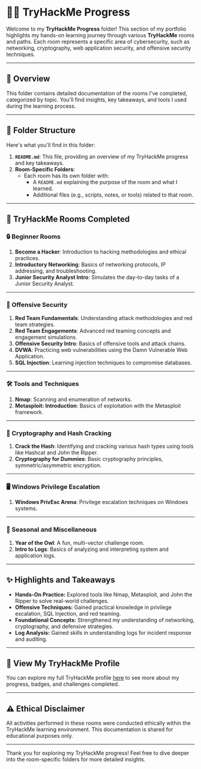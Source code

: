 # 🧑‍💻 TryHackMe Progress

Welcome to my **TryHackMe Progress** folder! This section of my portfolio highlights my hands-on learning journey through various **TryHackMe** rooms and paths. Each room represents a specific area of cybersecurity, such as networking, cryptography, web application security, and offensive security techniques.

---

## 📜 Overview

This folder contains detailed documentation of the rooms I've completed, categorized by topic. You'll find insights, key takeaways, and tools I used during the learning process.

---

## 📂 Folder Structure

Here's what you'll find in this folder:

1. **`README.md`**: This file, providing an overview of my TryHackMe progress and key takeaways.
2. **Room-Specific Folders**:
   - Each room has its own folder with:
     - A `README.md` explaining the purpose of the room and what I learned.
     - Additional files (e.g., scripts, notes, or tools) related to that room.

---

## 🎯 TryHackMe Rooms Completed

### 🔒 Beginner Rooms
1. **Become a Hacker**: Introduction to hacking methodologies and ethical practices.
2. **Introductory Networking**: Basics of networking protocols, IP addressing, and troubleshooting.
3. **Junior Security Analyst Intro**: Simulates the day-to-day tasks of a Junior Security Analyst.

---

### 🎯 Offensive Security
1. **Red Team Fundamentals**: Understanding attack methodologies and red team strategies.
2. **Red Team Engagements**: Advanced red teaming concepts and engagement simulations.
3. **Offensive Security Intro**: Basics of offensive tools and attack chains.
4. **DVWA**: Practicing web vulnerabilities using the Damn Vulnerable Web Application.
5. **SQL Injection**: Learning injection techniques to compromise databases.

---

### 🛠 Tools and Techniques
1. **Nmap**: Scanning and enumeration of networks.
2. **Metasploit: Introduction**: Basics of exploitation with the Metasploit framework.

---

### 🔑 Cryptography and Hash Cracking
1. **Crack the Hash**: Identifying and cracking various hash types using tools like Hashcat and John the Ripper.
2. **Cryptography for Dummies**: Basic cryptography principles, symmetric/asymmetric encryption.

---

### 🖥️ Windows Privilege Escalation
1. **Windows PrivEsc Arena**: Privilege escalation techniques on Windows systems.

---

### 🎉 Seasonal and Miscellaneous
1. **Year of the Owl**: A fun, multi-vector challenge room.
2. **Intro to Logs**: Basics of analyzing and interpreting system and application logs.

---

## ✨ Highlights and Takeaways

- **Hands-On Practice:** Explored tools like Nmap, Metasploit, and John the Ripper to solve real-world challenges.
- **Offensive Techniques:** Gained practical knowledge in privilege escalation, SQL Injection, and red teaming.
- **Foundational Concepts:** Strengthened my understanding of networking, cryptography, and defensive strategies.
- **Log Analysis:** Gained skills in understanding logs for incident response and auditing.

---

## 🔗 View My TryHackMe Profile

You can explore my full TryHackMe profile [here](https://tryhackme.com/r/p/Luai) to see more about my progress, badges, and challenges completed.

---

## ⚠️ Ethical Disclaimer

All activities performed in these rooms were conducted ethically within the TryHackMe learning environment. This documentation is shared for educational purposes only.

---

Thank you for exploring my TryHackMe progress! Feel free to dive deeper into the room-specific folders for more detailed insights.
